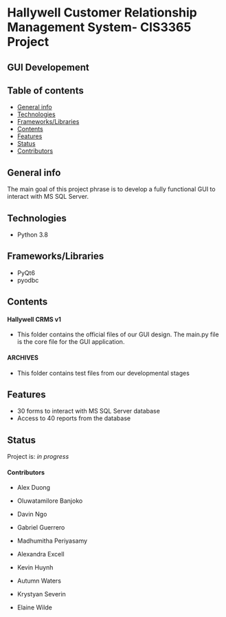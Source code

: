 # Hallywell Customer Relationship Management System- CIS3365 Project
## GUI Developement
## Table of contents
* [General info](#general-info)
* [Technologies](#technologies)
* [Frameworks/Libraries](#frameworks/libraries)
* [Contents](#contents)
* [Features](#features)
* [Status](#status)
* [Contributors](#contributors)


## General info
The main goal of this project phrase is to develop a fully functional GUI to interact with MS SQL Server.
## Technologies
* Python 3.8

## Frameworks/Libraries
* PyQt6
* pyodbc

## Contents
#### Hallywell CRMS v1
* This folder contains the official files of our GUI design. The main.py file is the core file for the GUI application.
#### ARCHIVES
* This folder contains test files from our developmental stages

## Features
* 30 forms to interact with MS SQL Server database
* Access to 40 reports from the database

## Status
Project is: _in progress_

#### Contributors

* Alex Duong

* Oluwatamilore Banjoko

* Davin Ngo

* Gabriel Guerrero

* Madhumitha Periyasamy

* Alexandra Excell

* Kevin Huynh

* Autumn Waters

* Krystyan Severin

* Elaine Wilde

